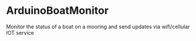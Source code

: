# ArduinoBoatMonitor
Monitor the status of a boat on a mooring and send updates via wifi/cellular IOT service
